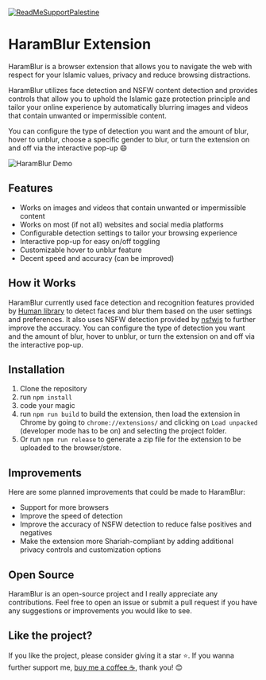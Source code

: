 [![ReadMeSupportPalestine](https://raw.githubusercontent.com/Safouene1/support-palestine-banner/master/banner-support.svg)](https://techforpalestine.org/learn-more)
# HaramBlur Extension
HaramBlur is a browser extension that allows you to navigate the web with respect for your Islamic values, privacy and reduce browsing distractions.

HaramBlur utilizes face detection and NSFW content detection and provides controls that allow you to uphold the Islamic gaze protection principle and tailor your online experience by automatically blurring images and videos that contain unwanted or impermissible content. 

You can configure the type of detection you want and the amount of blur, hover to unblur, choose a specific gender to blur, or turn the extension on and off via the interactive pop-up 😄

![HaramBlur Demo](demos/demo1.png)


## Features

- Works on images and videos that contain unwanted or impermissible content
- Works on most (if not all) websites and social media platforms
- Configurable detection settings to tailor your browsing experience
- Interactive pop-up for easy on/off toggling 
- Customizable hover to unblur feature
- Decent speed and accuracy (can be improved)

## How it Works

HaramBlur currently used face detection and recognition features provided by [Human library](https://github.com/vladmandic/human) to detect faces and blur them based on the user settings and preferences. It also uses NSFW detection provided by [nsfwjs](https://github.com/infinitered/nsfwjs/) to further improve the accuracy. You can configure the type of detection you want and the amount of blur, hover to unblur, or turn the extension on and off via the interactive pop-up.

## Installation
1. Clone the repository
2. run `npm install`
3. code your magic
4. run `npm run build` to build the extension, then load the extension in Chrome by going to `chrome://extensions/` and clicking on `Load unpacked`  (developer mode has  to be on) and selecting the project folder.
5. Or run `npm run release` to generate a zip file for the extension to be uploaded to the browser/store.


## Improvements

Here are some planned improvements that could be made to HaramBlur:

- Support for more browsers
- Improve the speed of detection
- Improve the accuracy of NSFW detection to reduce false positives and negatives
- Make the extension more Shariah-compliant by adding additional privacy controls and customization options

## Open Source

HaramBlur is an open-source project and I really appreciate any contributions. Feel free to open an issue or submit a pull request if you have any suggestions or improvements you would like to see.

## Like the project?

If you like the project, please consider giving it a star ⭐️. If you wanna further support me, [buy me a coffee ☕️](https://www.buymeacoffee.com/alganzory), thank you! 😊
